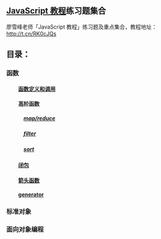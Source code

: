 ## [JavaScript 教程](http://t.cn/RK0cJQs)练习题集合

廖雪峰老师「JavaScript 教程」练习题及重点集合，教程地址：http://t.cn/RK0cJQs


## 目录：

### 函数

#### &emsp;&emsp; [函数定义和调用](https://github.com/china-kook/Liao_JS_practice-set/blob/master/%E5%87%BD%E6%95%B0/%E5%87%BD%E6%95%B0%E5%AE%9A%E4%B9%89%E5%92%8C%E8%B0%83%E7%94%A8.md)

#### &emsp;&emsp; 高阶函数 
##### &emsp;&emsp;&emsp; [map/reduce](https://github.com/china-kook/Liao_JS_practice-set/blob/master/%E5%87%BD%E6%95%B0/%E9%AB%98%E9%98%B6%E5%87%BD%E6%95%B0/map%E3%80%81reduce.md)
##### &emsp;&emsp;&emsp; [filter](https://github.com/china-kook/Liao_JS_practice-set/blob/master/%E5%87%BD%E6%95%B0/%E9%AB%98%E9%98%B6%E5%87%BD%E6%95%B0/filter.md)
##### &emsp;&emsp;&emsp; [sort](https://github.com/china-kook/Liao_JS_practice-set/blob/master/%E5%87%BD%E6%95%B0/%E9%AB%98%E9%98%B6%E5%87%BD%E6%95%B0/sort.md)

#### &emsp;&emsp;  [闭包](https://github.com/china-kook/Liao_JS_practice-set/blob/master/%E5%87%BD%E6%95%B0/%E9%97%AD%E5%8C%85.md)

#### &emsp;&emsp;  [箭头函数](https://github.com/china-kook/Liao_JS_practice-set/blob/master/%E5%87%BD%E6%95%B0/%E7%AE%AD%E5%A4%B4%E5%87%BD%E6%95%B0.md)

#### &emsp;&emsp;  [generator](https://github.com/china-kook/Liao_JS_practice-set/blob/master/%E5%87%BD%E6%95%B0/generator(%E7%94%9F%E6%88%90%E5%99%A8).md)

### 标准对象

### 面向对象编程